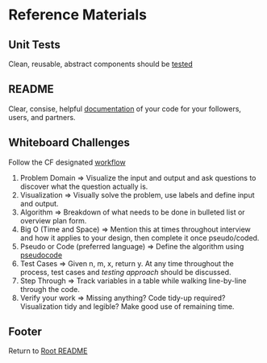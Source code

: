 # Reference Materials

## Unit Tests

Clean, reusable, abstract components should be [tested](https://codefellows.github.io/common_curriculum/data_structures_and_algorithms/Challenge_Testing)

## README

Clear, consise, helpful [documentation](https://codefellows.github.io/common_curriculum/data_structures_and_algorithms/Challenge_Documentation) of your code for your followers, users, and partners.

## Whiteboard Challenges

Follow the CF designated [workflow](https://codefellows.github.io/common_curriculum/data_structures_and_algorithms/Whiteboard_Workflow.html)

1. Problem Domain => Visualize the input and output and ask questions to discover what the question actually is.
1. Visualization => Visually solve the problem, use labels and define input and output.
1. Algorithm => Breakdown of what needs to be done in bulleted list or overview plan form.
1. Big O (Time and Space) => Mention this at times throughout interview and how it applies to your design, then complete it once pseudo/coded.
1. Pseudo or Code (preferred language) => Define the algorithm using [pseudocode](https://codefellows.github.io/common_curriculum/data_structures_and_algorithms/Pseudocode)
1. Test Cases => Given n, m, x, return y. At any time throughout the process, test cases and *testing approach* should be discussed.
1. Step Through => Track variables in a table while walking line-by-line through the code.
1. Verify your work => Missing anything? Code tidy-up required? Visualization tidy and legible? Make good use of remaining time.

## Footer

Return to [Root README](../README.html)
